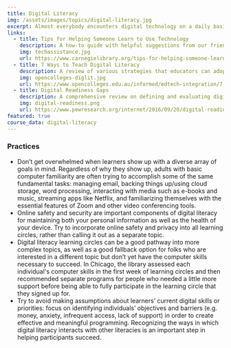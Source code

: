 ```yaml
---
title: Digital Literacy
img: /assets/images/topics/digital-literacy.jpg
excerpt: Almost everybody encounters digital technology on a daily basis in a wide variety of functions, including connecting with family, reading the news, applying for jobs, and expressing oneself creatively. We believe that a good digital literacy program does more than merely help users consume digital information, which is why we like the [American Library Association’s definition](https://literacy.ala.org/digital-literacy/) of digital literacy as “the ability to use information and communication technologies to find, evaluate, create, and communicate information, requiring both cognitive and technical skills”.
links:
  - title: Tips for Helping Someone Learn to Use Technology
    description: A how-to guide with helpful suggestions from our friends at Carnegie Library of Pittsburgh.
    img: techassistance.jpg
    url: https://www.carnegielibrary.org/tips-for-helping-someone-learn-to-use-technology/
  - title: 7 Ways to Teach Digital Literacy
    description: A review of various strategies that educators can adopt when teaching digital literacy from Open Colleges in Australia. 
    img: opencolleges-diglit.jpg
    url: https://www.opencolleges.edu.au/informed/edtech-integration/7-ways-teach-digital-literacy/
  - title: Digital Readiness Gaps
    description: A comprehensive review on defining and evaluating digital readiness from the Pew Research Center.
    img: digital-readiness.png
    url: https://www.pewresearch.org/internet/2016/09/20/digital-readiness-gaps/
featured: true
course_data: digital-literacy
---
```

### Practices
- Don’t get overwhelmed when learners show up with a diverse array of goals in mind. Regardless of why they show up, adults with basic computer familiarity are often trying to accomplish some of the same fundamental tasks: managing email, backing things up/using cloud storage, word processing, interacting with media such as e-books and music, streaming apps like Netflix, and familiarizing themselves with the essential features of Zoom and other video conferencing tools. 
- Online safety and security are important components of digital literacy for maintaining both your personal information as well as the health of your device. Try to incorporate online safety and privacy into all learning circles, rather than calling it out as a separate topic.
- Digital literacy learning circles can be a good pathway into more complex topics, as well as a good fallback option for folks who are interested in a different topic but don’t yet have the computer skills necessary to succeed. In Chicago, the library assessed each individual's computer skills in the first week of learning circles and then recommended separate programs for people who needed a little more support before being able to fully participate in the learning circle that they signed up for.
- Try to avoid making assumptions about learners’ current digital skills or priorities: focus on identifying individuals’ objectives and barriers (e.g. money, anxiety, infrequent access, lack of support) in order to create effective and meaningful programming. Recognizing the ways in which digital literacy interacts with other literacies is an important step in helping participants succeed.
